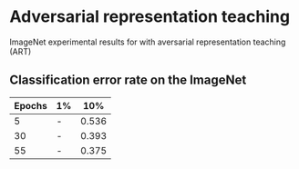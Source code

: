 # Adversarial representation teaching
ImageNet experimental results for with aversarial representation teaching (ART)

## Classification error rate on the ImageNet
Epochs | 1%  | 10%
---|---|---|
5     | -   | 0.536
30    | -   | 0.393
55    | -   | 0.375
